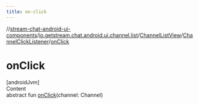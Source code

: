```yaml
---
title: on-click
---
```

//[stream-chat-android-ui-components](../../../../index.md)/[io.getstream.chat.android.ui.channel.list](../../index.md)/[ChannelListView](../index.md)/[ChannelClickListener](index.md)/[onClick](onClick.md)



# onClick  
[androidJvm]  
Content  
abstract fun [onClick](onClick.md)(channel: Channel)  



